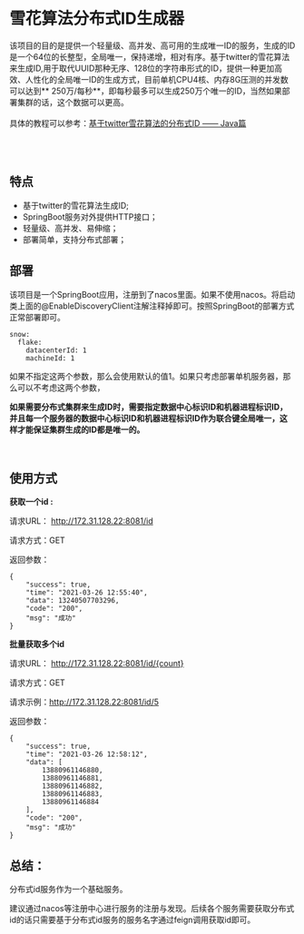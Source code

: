 # 雪花算法分布式ID生成器

该项目的目的是提供一个轻量级、高并发、高可用的生成唯一ID的服务，生成的ID是一个64位的长整型，全局唯一，保持递增，相对有序。基于twitter的雪花算法来生成ID,用于取代UUID那种无序、128位的字符串形式的ID，提供一种更加高效、人性化的全局唯一ID的生成方式，目前单机CPU4核、内存8G压测的并发数可以达到**
250万/每秒**，即每秒最多可以生成250万个唯一的ID，当然如果部署集群的话，这个数据可以更高。
<br><br>
具体的教程可以参考：[基于twitter雪花算法的分布式ID —— Java篇](./SnowFlake-Java.md)

<br><br>

## 特点

* 基于twitter的雪花算法生成ID;
* SpringBoot服务对外提供HTTP接口；
* 轻量级、高并发、易伸缩；
* 部署简单，支持分布式部署；
  <br>

## 部署

该项目是一个SpringBoot应用，注册到了nacos里面。如果不使用nacos。将启动类上面的@EnableDiscoveryClient注解注释掉即可。按照SpringBoot的部署方式正常部署即可。

```
snow:
  flake:
    datacenterId: 1
    machineId: 1
```

如果不指定这两个参数，那么会使用默认的值1。如果只考虑部署单机服务器，那么可以不考虑这两个参数，

**如果需要分布式集群来生成ID时，需要指定数据中心标识ID和机器进程标识ID，并且每一个服务器的数据中心标识ID和机器进程标识ID作为联合键全局唯一，这样才能保证集群生成的ID都是唯一的。**

<br>

## 使用方式

**获取一个id :**

请求URL： http://172.31.128.22:8081/id

请求方式：GET

返回参数：

```
{
    "success": true,
    "time": "2021-03-26 12:55:40",
    "data": 13240507703296,
    "code": "200",
    "msg": "成功"
}
```

**批量获取多个id**

请求URL： http://172.31.128.22:8081/id/{count}

请求方式：GET

请求示例：http://172.31.128.22:8081/id/5

返回参数：

```
{
    "success": true,
    "time": "2021-03-26 12:58:12",
    "data": [
        13880961146880,
        13880961146881,
        13880961146882,
        13880961146883,
        13880961146884
    ],
    "code": "200",
	"msg": "成功"
}
```

## 总结：

分布式id服务作为一个基础服务。

建议通过nacos等注册中心进行服务的注册与发现。后续各个服务需要获取分布式id的话只需要基于分布式id服务的服务名字通过feign调用获取id即可。